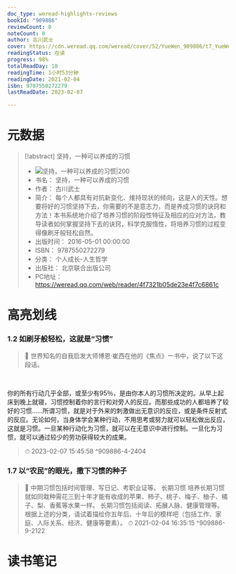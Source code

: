 ```yaml
---
doc_type: weread-highlights-reviews
bookId: "909886"
reviewCount: 0
noteCount: 0
author: 古川武士
cover: https://cdn.weread.qq.com/weread/cover/52/YueWen_909886/t7_YueWen_909886.jpg
readingStatus: 在读
progress: 98%
totalReadDay: 10
readingTime: 1小时53分钟
readingDate: 2021-02-04
isbn: 9787550272279
lastReadDate: 2023-02-07

---
```

# 元数据
> [!abstract] 坚持，一种可以养成的习惯
> - ![ 坚持，一种可以养成的习惯|200](https://cdn.weread.qq.com/weread/cover/52/YueWen_909886/t7_YueWen_909886.jpg)
> - 书名： 坚持，一种可以养成的习惯
> - 作者： 古川武士
> - 简介： 每个人都具有对抗新变化、维持现状的倾向，这是人的天性。想要将好的习惯坚持下去，你需要的不是意志力，而是养成习惯的诀窍和方法！本书系统地介绍了培养习惯的阶段性特征及相应的应对方法，教导读者如何掌握坚持下去的诀窍，科学克服惰性，将培养习惯的过程变得像刷牙般轻松自然。
> - 出版时间： 2016-05-01 00:00:00
> - ISBN： 9787550272279
> - 分类： 个人成长-人生哲学
> - 出版社： 北京联合出版公司
> - PC地址：https://weread.qq.com/web/reader/4f7321b05de23e4f7c6861c

# 高亮划线

### 1.2 如刷牙般轻松，这就是“习惯”

> 📌 世界知名的自我启发大师博恩·崔西在他的《焦点》一书中，说了以下这段话。
   
    
   
   你的所有行动几乎全部，或至少有95％，是由你本人的习惯所决定的。从早上起床到晚上就寝，习惯控制着你的言行和对旁人的反应。而那些成功的人都培养了较好的习惯……所谓习惯，就是对于外来的刺激做出无意识的反应，或是条件反射式的反应。无论如何，当身体学会某种行动，不用思考或努力就可以轻松做出反应，这就是习惯。一旦某种行动化为习惯，就可以在无意识中进行控制。一旦化为习惯，就可以通过较少的劳功获得较大的成果。 
> ⏱ 2023-02-07 15:45:58 ^909886-4-2404

### 1.7 以“农民”的眼光，撒下习惯的种子

> 📌 中期习惯包括时间管理、写日记、考职业证等。
   长期习惯
   培养长期习惯就如同栽种需花三到十年才能有收成的苹果、柿子、桃子、梅子、柚子、橘子、梨、香蕉等水果一样。
   长期习惯包括阅读、拓展人脉、健康管理等。
   根据上述的分类，请试着描绘你五年后、十年后的模样吧（包括工作、家庭、人际关系、经济、健康等要素）。 
> ⏱ 2021-02-04 16:35:15 ^909886-9-2122

# 读书笔记

